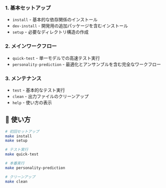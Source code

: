 ### 1. **基本セットアップ**
- `install` - 基本的な依存関係のインストール
- `dev-install` - 開発用の追加パッケージを含むインストール
- `setup` - 必要なディレクトリ構造の作成

### 2. **メインワークフロー**
- `quick-test` - 単一モデルでの高速テスト実行
- `personality-prediction` - 最適化とアンサンブルを含む完全なワークフロー

### 3. **メンテナンス**
- `test` - 基本的なテスト実行
- `clean` - 出力ファイルのクリーンアップ
- `help` - 使い方の表示

## 🚀 使い方

```bash
# 初回セットアップ
make install
make setup

# テスト実行
make quick-test

# 本番実行
make personality-prediction

# クリーンアップ
make clean
```
